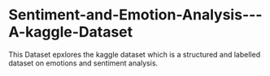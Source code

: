 # Sentiment-and-Emotion-Analysis---A-kaggle-Dataset

This Dataset epxlores the kaggle dataset which is a structured and labelled dataset on emotions and sentiment analysis. 
